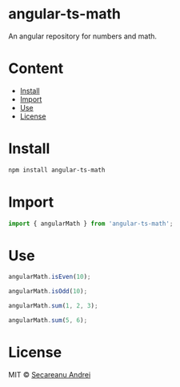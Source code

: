 # angular-ts-math
An angular repository for numbers and math.

# Content

* [Install](#install)
* [Import](#import)
* [Use](#use)
* [License](#license)

# Install
```bash
npm install angular-ts-math
```

# Import
```typescript
import { angularMath } from 'angular-ts-math';
```

# Use
```typescript
angularMath.isEven(10);
```

```typescript
angularMath.isOdd(10);
```

```typescript
angularMath.sum(1, 2, 3);
```

```typescript
angularMath.sum(5, 6);
```

# License
MIT © [Secareanu Andrei](https://github.com/s3c4)
